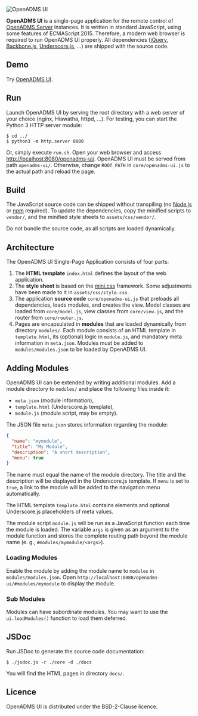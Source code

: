 ![OpenADMS UI](https://www.dabamos.de/github/openadms.png)

**OpenADMS UI** is a single-page application for the remote control of [OpenADMS
Server](https://github.com/dabamos/openadms-server/) instances. It is written in
standard JavaScript, using some features of ECMAScript 2015. Therefore, a modern
web browser is required to run OpenADMS UI properly. All dependencies
([jQuery](https://jquery.com/), [Backbone.js](https://backbonejs.org/),
[Underscore.js](https://underscorejs.org/), …) are shipped with the source code.

## Demo
Try [OpenADMS UI](https://www.dabamos.de/openadms-ui/).

## Run
Launch OpenADMS UI by serving the root directory with a web server of your
choice (nginx, Hiawatha, httpd, …). For testing, you can start the Python 3 HTTP
server module:

```
$ cd ../
$ python3 -m http.server 8080
```

Or, simply execute ``run.sh``. Open your web browser and access
[http://localhost:8080/openadms-ui/](http://localhost:8080/openadms-ui/).
OpenADMS UI must be served from path ``openadms-ui/``. Otherwise, change
``ROOT_PATH`` in ``core/openadms-ui.js`` to the actual path and reload the page.

## Build
The JavaScript source code can be shipped without transpiling (no
[Node.js](https://nodejs.org/) or [npm](https://www.npmjs.com/) required). To
update the dependencies, copy the minified scripts to `vendor/`, and the
minified style sheets to `assets/css/vendor/`.

Do not bundle the source code, as all scripts are loaded dynamically.

## Architecture
The OpenADMS UI Single-Page Application consists of four parts:

1.  The **HTML template** `index.html` defines the layout of the web
    application.
2.  The **style sheet** is based on the [mini.css](https://minicss.org/)
    framework. Some adjustments have been made to it in `assets/css/style.css`.
3.  The application **source code** `core/openadms-ui.js` that preloads all
    dependencies, loads modules, and creates the view. Model classes are loaded
    from `core/model.js`, view classes from `core/view.js`, and the router from
    `core/router.js`.
4.  Pages are encapsulated in **modules** that are loaded dynamically from
    directory `modules/`. Each module consists of an HTML template in
    `template.html`, its (optional) logic in `module.js`, and mandatory meta
    information in `meta.json`. Modules must be added to `modules/modules.json`
    to be loaded by OpenADMS UI.

## Adding Modules
OpenADMS UI can be extended by writing additional modules. Add a module
directory to ``modules/`` and place the following files inside it:

* ``meta.json`` (module information),
* ``template.html`` (Underscore.js template),
* ``module.js`` (module script, may be empty).

The JSON file ``meta.json`` stores information regarding the module:

```json
{
  "name": "mymodule",
  "title": "My Module",
  "description": "A short description",
  "menu": true
}
```

The name must equal the name of the module directory. The title and the
description will be displayed in the Underscore.js template. If ``menu`` is set
to ``true``, a link to the module will be added to the navigation menu
automatically.

The HTML template ``template.html`` contains elements and optional Underscore.js
placeholders of meta values.

The module script ``module.js`` will be run as a JavaScript function each time
the module is loaded. The variable ``args`` is given as an argument to the
module function and stores the complete routing path beyond the module name
(e. g., ``#modules/mymodule/<args>``).

### Loading Modules
Enable the module by adding the module name to ``modules`` in
``modules/modules.json``. Open
``http://localhost:8080/openadms-ui/#modules/mymodule``
to display the module.

### Sub Modules
Modules can have subordinate modules. You may want to use the
``ui.loadModules()`` function to load them deferred.

## JSDoc
Run JSDoc to generate the source code documentation:

```
$ ./jsdoc.js -r ./core -d ./docs
```

You will find the HTML pages in directory ``docs/``.

## Licence
OpenADMS UI is distributed under the BSD-2-Clause licence.
